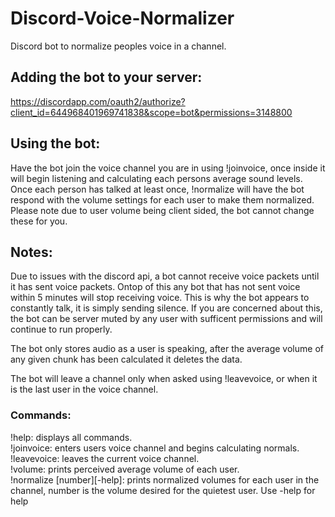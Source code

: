 # Discord-Voice-Normalizer
Discord bot to normalize peoples voice in a channel.

## Adding the bot to your server:
https://discordapp.com/oauth2/authorize?client_id=644968401969741838&scope=bot&permissions=3148800

## Using the bot:
Have the bot join the voice channel you are in using !joinvoice, once inside it will begin listening and calculating each persons average sound levels. Once each person has talked at least once, !normalize will have the bot respond with the volume settings for each user to make them normalized. Please note due to user volume being client sided, the bot cannot change these for you.

## Notes:
Due to issues with the discord api, a bot cannot receive voice packets until it has sent voice packets. Ontop of this any bot that has not sent voice within 5 minutes will stop receiving voice. This is why the bot appears to constantly talk, it is simply sending silence. If you are concerned about this, the bot can be server muted by any user with sufficent permissions and will continue to run properly.

The bot only stores audio as a user is speaking, after the average volume of any given chunk has been calculated it deletes the data.

The bot will leave a channel only when asked using !leavevoice, or when it is the last user in the voice channel.

### Commands:
!help: displays all commands.<br/>
!joinvoice: enters users voice channel and begins calculating normals.<br/>
!leavevoice: leaves the current voice channel.<br/>
!volume: prints perceived average volume of each user.<br/>
!normalize [number][-help]: prints normalized volumes for each user in the channel, number is the volume desired for the quietest user. Use -help for help<br/>
